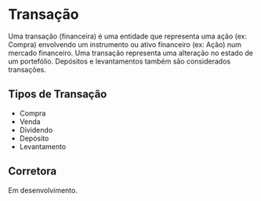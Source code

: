 # Transação

Uma transação (financeira) é uma entidade que representa uma ação (ex: Compra) envolvendo um instrumento ou ativo financeiro (ex: Ação) num mercado financeiro. Uma transação representa uma alteração no estado de um portefólio. Depósitos e levantamentos também são considerados transações.

## Tipos de Transação

- Compra
- Venda
- Dividendo
- Depósito
- Levantamento

## Corretora

Em desenvolvimento.
